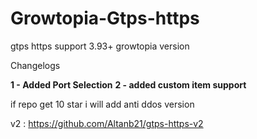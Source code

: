 # Growtopia-Gtps-https
gtps https support 3.93+ growtopia version

Changelogs

**1 - Added Port Selection**
**2 - added custom item support**

if repo get 10 star i will add anti ddos version

v2 : https://github.com/Altanb21/gtps-https-v2
